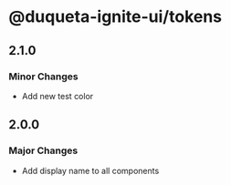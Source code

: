 # @duqueta-ignite-ui/tokens

## 2.1.0

### Minor Changes

- Add new test color

## 2.0.0

### Major Changes

- Add display name to all components
